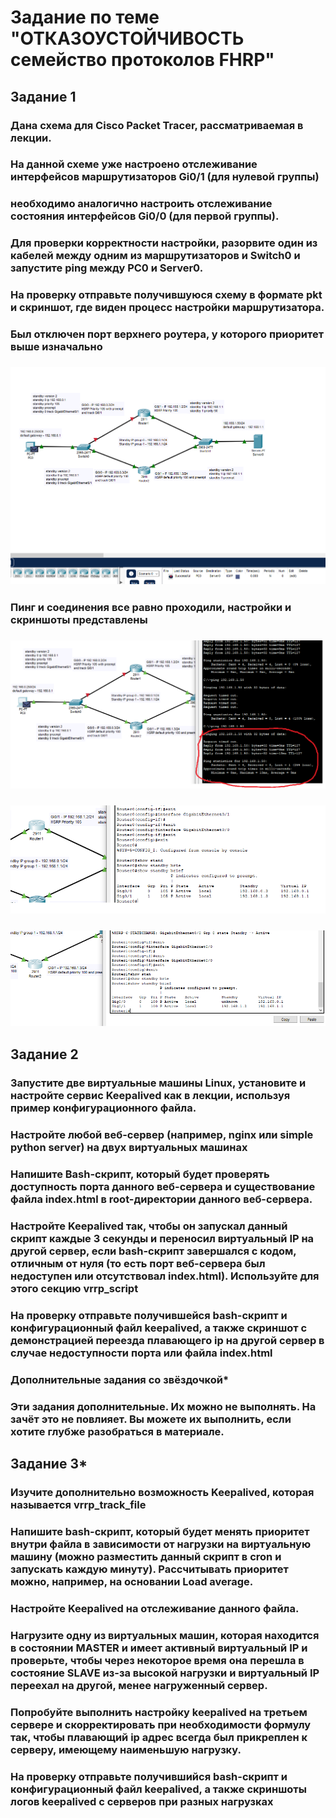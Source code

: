 # Задание по теме "ОТКАЗОУСТОЙЧИВОСТЬ семейство протоколов FHRP" 
## Задание 1
### Дана схема для Cisco Packet Tracer, рассматриваемая в лекции.
### На данной схеме уже настроено отслеживание интерфейсов маршрутизаторов Gi0/1 (для нулевой группы)
### необходимо аналогично настроить отслеживание состояния интерфейсов Gi0/0 (для первой группы).
### Для проверки корректности настройки, разорвите один из кабелей между одним из маршрутизаторов и Switch0 и запустите ping между PC0 и Server0.
### На проверку отправьте получившуюся схему в формате pkt и скриншот, где виден процесс настройки маршрутизатора.
### Был отключен порт верхнего роутера, у которого приоритет выше изначально
### ![](https://github.com/Berezhok/hw_hsrp_keepalived/blob/main/img/cisco.png)
### Пинг и соединения все равно проходили, настройки и скриншоты представлены
### ![](https://github.com/Berezhok/hw_hsrp_keepalived/blob/main/img/ping.png)
### ![](https://github.com/Berezhok/hw_hsrp_keepalived/blob/main/img/router1_show_stand.png)
### ![](https://github.com/Berezhok/hw_hsrp_keepalived/blob/main/img/router2_show_stand.png)
## Задание 2
### Запустите две виртуальные машины Linux, установите и настройте сервис Keepalived как в лекции, используя пример конфигурационного файла.
### Настройте любой веб-сервер (например, nginx или simple python server) на двух виртуальных машинах
### Напишите Bash-скрипт, который будет проверять доступность порта данного веб-сервера и существование файла index.html в root-директории данного веб-сервера.
### Настройте Keepalived так, чтобы он запускал данный скрипт каждые 3 секунды и переносил виртуальный IP на другой сервер, если bash-скрипт завершался с кодом, отличным от нуля (то есть порт веб-сервера был недоступен или отсутствовал index.html). Используйте для этого секцию vrrp_script
### На проверку отправьте получившейся bash-скрипт и конфигурационный файл keepalived, а также скриншот с демонстрацией переезда плавающего ip на другой сервер в случае недоступности порта или файла index.html
### Дополнительные задания со звёздочкой*
### Эти задания дополнительные. Их можно не выполнять. На зачёт это не повлияет. Вы можете их выполнить, если хотите глубже разобраться в материале.

## Задание 3*
### Изучите дополнительно возможность Keepalived, которая называется vrrp_track_file
### Напишите bash-скрипт, который будет менять приоритет внутри файла в зависимости от нагрузки на виртуальную машину (можно разместить данный скрипт в cron и запускать каждую минуту). Рассчитывать приоритет можно, например, на основании Load average.
### Настройте Keepalived на отслеживание данного файла.
### Нагрузите одну из виртуальных машин, которая находится в состоянии MASTER и имеет активный виртуальный IP и проверьте, чтобы через некоторое время она перешла в состояние SLAVE из-за высокой нагрузки и виртуальный IP переехал на другой, менее нагруженный сервер.
### Попробуйте выполнить настройку keepalived на третьем сервере и скорректировать при необходимости формулу так, чтобы плавающий ip адрес всегда был прикреплен к серверу, имеющему наименьшую нагрузку.
### На проверку отправьте получившийся bash-скрипт и конфигурационный файл keepalived, а также скриншоты логов keepalived с серверов при разных нагрузках